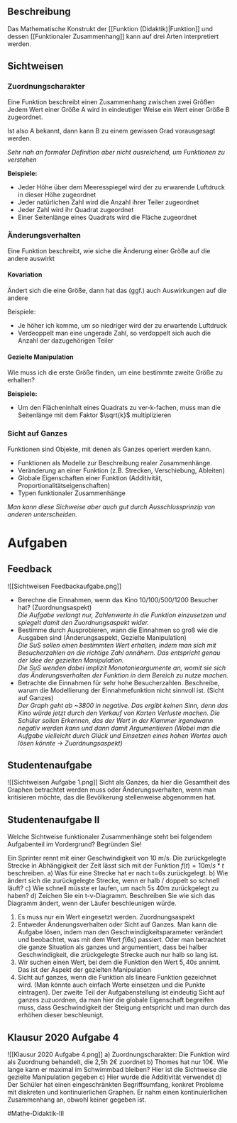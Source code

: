 ## Beschreibung
Das Mathematische Konstrukt der [[Funktion (Didaktik)|Funktion]] und dessen [[Funktionaler Zusammenhang]] kann auf drei Arten interpretiert werden.

## Sichtweisen
### Zuordnungscharakter
Eine Funktion beschreibt einen Zusammenhang zwischen zwei Größen
Jedem Wert einer Größe A wird in eindeutiger Weise ein Wert einer Größe B zugeordnet.

Ist also A bekannt, dann kann B zu einem gewissen Grad vorausgesagt werden.

*Sehr nah an formaler Definition aber nicht ausreichend, um Funktionen zu verstehen*

**Beispiele:**
- Jeder Höhe über dem Meeresspiegel wird der zu erwarende Luftdruck in dieser Höhe zugeordnet
- Jeder natürlichen Zahl wird die Anzahl ihrer Teiler zugeordnet
- Jeder Zahl wird ihr Quadrat zugeordnet
- Einer Seitenlänge eines Quadrats wird die Fläche zugeordnet


### Änderungsverhalten
Eine Funktion beschreibt, wie siche die Änderung einer Größe auf die andere auswirkt

#### Kovariation
Ändert sich die eine Größe, dann hat das (ggf.) auch Auswirkungen auf die andere

Beispiele:
- Je höher ich komme, um so niedriger wird der zu erwartende Luftdruck
- Verdeoppelt man eine ungerade Zahl, so verdoppelt sich auch die Anzahl der dazugehörigen Teiler

#### Gezielte Manipulation
Wie muss ich die erste Größe finden, um eine bestimmte zweite Größe zu erhalten?

**Beispiele:**
- Um den Flächeninhalt eines Quadrats zu ver-k-fachen, muss man die Seitenlänge mit dem Faktor $\sqrt{k}$ multiplizieren

### Sicht auf Ganzes

Funktionen sind Objekte, mit denen als Ganzes operiert werden kann.

- Funktionen als Modelle zur Beschreibung realer Zusammenhänge.
- Veränderung an einer Funktion (z.B. Strecken, Verschiebung, Ableiten)
- Globale Eigenschaften einer Funktion (Additivität, Proportionalitätseigenschaften)
- Typen funktionaler Zusammenhänge

*Man kann diese Sichweise aber auch gut durch Ausschlussprinzip von anderen unterscheiden.*

# Aufgaben
## Feedback 
![[Sichtweisen Feedbackaufgabe.png]]
- Berechne die Einnahmen, wenn das Kino 10/100/500/1200 Besucher hat? (Zuordnungsaspekt)  
*Die Aufgabe verlangt nur, Zahlenwerte in die Funktion einzusetzen und spiegelt damit den Zuordnungsaspekt wider.*
- Bestimme durch Ausprobieren, wann die Einnahmen so groß wie die Ausgaben sind (Änderungsaspekt, Gezielte Manipulation)  
_Die SuS sollen einen bestimmten Wert erhalten, indem man sich mit Besucherzahlen an die richtige Zahl annähern. Das entspricht genau der Idee der gezielten Manipulation.  
Die SuS wenden dabei implizit Monotonieargumente an, womit sie sich das Änderungsverhalten der Funktion in dem Bereich zu nutze machen._
- Betrachte die Einnahmen für sehr hohe Besucherzahlen. Beschreibe, warum die Modellierung der Einnahmefunktion nicht sinnvoll ist. (Sicht auf Ganzes)  
_Der Graph geht ab ~3800 in negative. Das ergibt keinen Sinn, denn das Kino würde jetzt durch den Verkauf von Karten Verluste machen. Die Schüler sollen Erkennen, das der Wert in der Klammer irgendwann negativ werden kann und dann damit Argumentieren (Wobei man die Aufgabe vielleicht durch Glück und Einsetzen eines hohen Wertes auch lösen könnte -> Zuordnungsaspekt)_

## Studentenaufgabe
![[Sichtweisen Aufgabe 1.png]]
Sicht als Ganzes, da hier die Gesamtheit des Graphen betrachtet werden muss oder Änderungsverhalten, wenn man kritisieren möchte, das die Bevölkerung stellenweise abgenommen hat.

## Studentenaufgabe II
Welche Sichtweise funktionaler Zusammenhänge steht bei folgendem Aufgabenteil im Vordergrund? Begründen Sie!

Ein Sprinter rennt mit einer Geschwindigkeit von 10 m/s. Die zurückgelegte Strecke in Abhängigkeit der Zeit lässt sich mit der Funktion $f(t)=10m/s*t$ beschreiben.
a) Was für eine Strecke hat er nach t=6s zurückgelegt.
b) Wie ändert sich die zurückgelegte Strecke, wenn er halb / doppelt so schnell läuft?
c) Wie schnell müsste er laufen, um nach 5s 40m zurückgelegt zu haben?
d) Zeichen Sie ein t-v-Diagramm. Beschreiben Sie wie sich das Diagramm ändert, wenn der Läufer beschleunigen würde.

1. Es muss nur ein Wert eingesetzt werden. Zuordnungsaspekt
2. Entweder Änderungsverhalten oder Sicht auf Ganzes. 
Man kann die Aufgabe lösen, indem man den Geschwindigkeitsparameter verändert und beobachtet, was mit dem Wert $f(6s)$ passiert. 
Oder man betrachtet die ganze Situation als ganzes und argumentiert, dass bei halber Geschwindigkeit, die zrückgelegte Strecke auch nur halb so lang ist.
3. Wir suchen einen Wert, bei dem die Funktion den Wert $5,40s$ annimt. Das ist der Aspekt der gezielten Manipulation
4. Sicht auf ganzes, wenn die Funktion als lineare Funktion gezeichnet wird. (Man könnte auch einfach Werte einsetzen und die Punkte eintragen). Der zweite Teil der Aufgabenstellung ist eindeutig Sicht auf ganzes zuzuordnen, da man hier die globale Eigenschaft begreifen muss, dass Geschwindigkeit der Steigung entspricht und man durch das erhöhen dieser beschleunigt.     

## Klausur 2020 Aufgabe 4
![[Klausur 2020 Aufgabe 4.png]]
a) Zuordnungscharakter: Die Funktion wird als Zuordnung behandelt, die 2,5h 2€ zuordnet
b) Thomes hat nur 10€. Wie lange kann er maximal im Schwimmbad bleiben?
Hier ist die Sichtweise die gezielte Manipulation gegeben
c) Hier wurde die Additivität verwendet
d) Der Schüler hat einen eingeschränkten Begriffsumfang, konkret Probleme mit diskreten und kontinuierlichen Graphen. Er nahm einen kontinuierlichen Zusammenhang an, obwohl keiner gegeben ist. 


#Mathe-Didaktik-III 